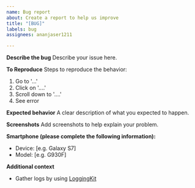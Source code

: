 ```yaml
---
name: Bug report
about: Create a report to help us improve
title: "[BUG]"
labels: bug
assignees: ananjaser1211

---
```


**Describe the bug**
Describe your issue here. 

**To Reproduce**
Steps to reproduce the behavior:
1. Go to '...'
2. Click on '....'
3. Scroll down to '....'
4. See error

**Expected behavior**
A clear description of what you expected to happen.

**Screenshots**
Add screenshots to help explain your problem.

**Smartphone (please complete the following information):**
 - Device: [e.g. Galaxy S7]
 - Model: [e.g. G930F]

**Additional context**
- Gather logs by using [LoggingKit](https://bit.ly/3anwSuW)
